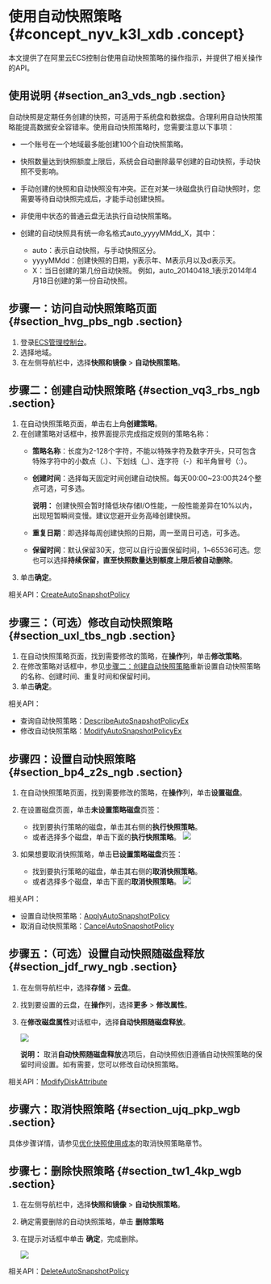 # 使用自动快照策略 {#concept_nyv_k3l_xdb .concept}

本文提供了在阿里云ECS控制台使用自动快照策略的操作指示，并提供了相关操作的API。

## 使用说明 {#section_an3_vds_ngb .section}

自动快照是定期任务创建的快照，可适用于系统盘和数据盘。合理利用自动快照策略能提高数据安全容错率。使用自动快照策略时，您需要注意以下事项：

-   一个账号在一个地域最多能创建100个自动快照策略。
-   快照数量达到快照额度上限后，系统会自动删除最早创建的自动快照，手动快照不受影响。
-   手动创建的快照和自动快照没有冲突。正在对某一块磁盘执行自动快照时，您需要等待自动快照完成后，才能手动创建快照。
-   非使用中状态的普通云盘无法执行自动快照策略。
-   创建的自动快照具有统一命名格式auto\_yyyyMMdd\_X，其中：

    -   auto：表示自动快照，与手动快照区分。
    -   yyyyMMdd：创建快照的日期，y表示年、M表示月以及d表示天。
    -   X：当日创建的第几份自动快照。
    例如，auto\_20140418\_1表示2014年4月18日创建的第一份自动快照。


## 步骤一：访问自动快照策略页面 {#section_hvg_pbs_ngb .section}

1.  登录[ECS管理控制台](https://ecs.console.aliyun.com/#/home)。
2.  选择地域。
3.  在左侧导航栏中，选择**快照和镜像** \> **自动快照策略**。

## 步骤二：创建自动快照策略 {#section_vq3_rbs_ngb .section}

1.  在自动快照策略页面，单击右上角**创建策略**。
2.  在创建策略对话框中，按界面提示完成指定规则的策略名称：
    -   **策略名称**：长度为2-128个字符，不能以特殊字符及数字开头，只可包含特殊字符中的小数点（.）、下划线（\_）、连字符（-）和半角冒号（:）。
    -   **创建时间**：选择每天固定时间创建自动快照。每天00:00~23:00共24个整点可选，可多选。

        **说明：** 创建快照会暂时降低块存储I/O性能，一般性能差异在10%以内，出现短暂瞬间变慢。建议您避开业务高峰创建快照。

    -   **重复日期**：即选择每周创建快照的日期，周一至周日可选，可多选。
    -   **保留时间**：默认保留30天，您可以自行设置保留时间，1~65536可选。您也可以选择**持续保留，直至快照数量达到额度上限后被自动删除**。
3.  单击**确定**。

相关API：[CreateAutoSnapshotPolicy](../../../../../intl.zh-CN/API参考/快照/CreateAutoSnapshotPolicy.md#)

## 步骤三：（可选）修改自动快照策略 {#section_uxl_tbs_ngb .section}

1.  在自动快照策略页面，找到需要修改的策略，在**操作**列，单击**修改策略**。
2.  在修改策略对话框中，参见[步骤二：创建自动快照策略](intl.zh-CN/快照/使用快照/使用自动快照策略.md#)重新设置自动快照策略的名称、创建时间、重复时间和保留时间。
3.  单击**确定**。

相关API：

-   查询自动快照策略：[DescribeAutoSnapshotPolicyEx](../../../../../intl.zh-CN/API参考/快照/DescribeAutoSnapshotPolicyEX.md#)
-   修改自动快照策略：[ModifyAutoSnapshotPolicyEx](../../../../../intl.zh-CN/API参考/快照/ModifyAutoSnapshotPolicyEx.md#)

## 步骤四：设置自动快照策略 {#section_bp4_z2s_ngb .section}

1.  在自动快照策略页面，找到需要修改的策略，在**操作**列，单击**设置磁盘**。
2.  在设置磁盘页面，单击**未设置策略磁盘**页签：

    -   找到要执行策略的磁盘，单击其右侧的**执行快照策略**。
    -   或者选择多个磁盘，单击下面的**执行快照策略**。
    ![](http://static-aliyun-doc.oss-cn-hangzhou.aliyuncs.com/assets/img/103330/155255164839412_zh-CN.png)

3.  如果想要取消快照策略，单击**已设置策略磁盘**页签：

    -   找到要执行策略的磁盘，单击其右侧的**取消快照策略**。
    -   或者选择多个磁盘，单击下面的**取消快照策略**。
    ![](http://static-aliyun-doc.oss-cn-hangzhou.aliyuncs.com/assets/img/103330/155255164839411_zh-CN.png)


相关API：

-   设置自动快照策略：[ApplyAutoSnapshotPolicy](../../../../../intl.zh-CN/API参考/快照/ApplyAutoSnapshotPolicy.md#)
-   取消自动快照策略：[CancelAutoSnapshotPolicy](../../../../../intl.zh-CN/API参考/快照/CancelAutoSnapshotPolicy.md#)

## 步骤五：（可选）设置自动快照随磁盘释放 {#section_jdf_rwy_ngb .section}

1.  在左侧导航栏中，选择**存储** \> **云盘**。
2.  找到要设置的云盘，在**操作**列，选择**更多** \> **修改属性**。
3.  在**修改磁盘属性**对话框中，选择**自动快照随磁盘释放**。

    ![](http://static-aliyun-doc.oss-cn-hangzhou.aliyuncs.com/assets/img/103330/155255164839410_zh-CN.png)

    **说明：** 取消**自动快照随磁盘释放**选项后，自动快照依旧遵循自动快照策略的保留时间设置。如有需要，您可以修改自动快照策略。


相关API：[ModifyDiskAttribute](../../../../../intl.zh-CN/API参考/磁盘/ModifyDiskAttribute.md#)

## 步骤六：取消快照策略 {#section_ujq_pkp_wgb .section}

具体步骤详情，请参见[优化快照使用成本](intl.zh-CN/快照/使用快照/优化快照使用成本.md#section_ws4_mql_xdb)的取消快照策略章节。

## 步骤七：删除快照策略 {#section_tw1_4kp_wgb .section}

1.  在左侧导航栏中，选择**快照和镜像** \> **自动快照策略**。
2.  确定需要删除的自动快照策略，单击 **删除策略**
3.  在提示对话框中单击 **确定**，完成删除。

    ![](http://static-aliyun-doc.oss-cn-hangzhou.aliyuncs.com/assets/img/103330/155255164839409_zh-CN.png)


相关API：[DeleteAutoSnapshotPolicy](../../../../../intl.zh-CN/API参考/快照/DeleteAutoSnapshotPolicy.md#)

